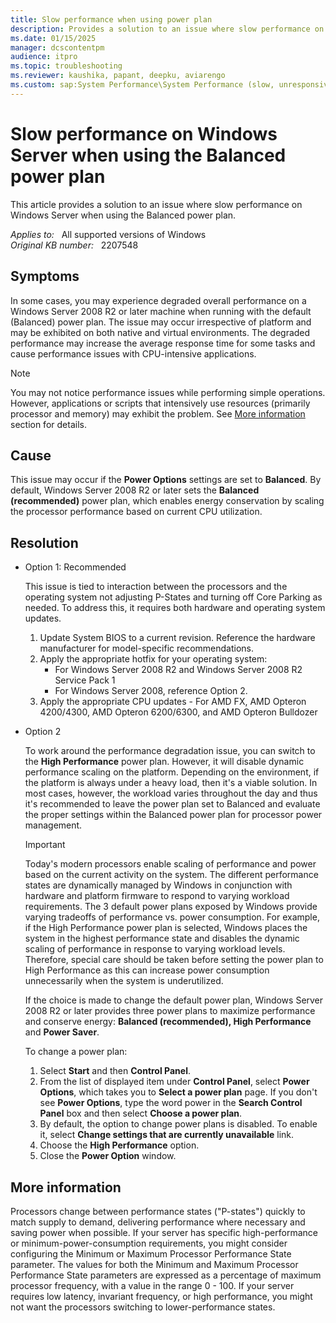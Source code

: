 ```yaml
---
title: Slow performance when using power plan
description: Provides a solution to an issue where slow performance on Windows Server when using the Balanced power plan.
ms.date: 01/15/2025
manager: dcscontentpm
audience: itpro
ms.topic: troubleshooting
ms.reviewer: kaushika, papant, deepku, aviarengo
ms.custom: sap:System Performance\System Performance (slow, unresponsive, high CPU, resource leak), csstroubleshoot
---
```

# Slow performance on Windows Server when using the Balanced power plan

This article provides a solution to an issue where slow performance on Windows Server when using the Balanced power plan.

_Applies to:_ &nbsp; All supported versions of Windows  
_Original KB number:_ &nbsp; 2207548

## Symptoms

In some cases, you may experience degraded overall performance on a Windows Server 2008 R2 or later machine when running with the default (Balanced) power plan. The issue may occur irrespective of platform and may be exhibited on both native and virtual environments. The degraded performance may increase the average response time for some tasks and cause performance issues with CPU-intensive applications.

> [!NOTE]
> You may not notice performance issues while performing simple operations. However, applications or scripts that intensively use resources (primarily processor and memory) may exhibit the problem. See [More information](#more-information) section for details.

## Cause

This issue may occur if the **Power Options** settings are set to **Balanced**. By default, Windows Server 2008 R2 or later sets the **Balanced (recommended)** power plan, which enables energy conservation by scaling the processor performance based on current CPU utilization.

## Resolution

- Option 1:  Recommended

    This issue is tied to interaction between the processors and the operating system not adjusting P-States and turning off Core Parking as needed. To address this, it requires both hardware and operating system updates.

    1. Update System BIOS to a current revision. Reference the hardware manufacturer for model-specific recommendations.
    2. Apply the appropriate hotfix for your operating system:
        - For Windows Server 2008 R2 and Windows Server 2008 R2 Service Pack 1
        - For Windows Server 2008, reference Option 2.
    3. Apply the appropriate CPU updates - For AMD FX, AMD Opteron 4200/4300, AMD Opteron 6200/6300, and AMD Opteron Bulldozer

- Option 2

    To work around the performance degradation issue, you can switch to the **High Performance** power plan.  However, it will disable dynamic performance scaling on the platform. Depending on the environment, if the platform is always under a heavy load, then it's a viable solution.  In most cases, however, the workload varies throughout the day and thus it's recommended to leave the power plan set to Balanced and evaluate the proper settings within the Balanced power plan for processor power management.

    > [!IMPORTANT]
    > Today's modern processors enable scaling of performance and power based on the current activity on the system.  The different performance states are dynamically managed by Windows in conjunction with hardware and platform firmware to respond to varying workload requirements. The 3 default power plans exposed by Windows provide varying tradeoffs of performance vs. power consumption.  For example, if the High Performance power plan is selected, Windows places the system in the highest performance state and disables the dynamic scaling of performance in response to varying workload levels.  Therefore, special care should be taken before setting the power plan to High Performance as this can increase power consumption unnecessarily when the system is underutilized.

    If the choice is made to change the default power plan, Windows Server 2008 R2 or later provides three power plans to maximize performance and conserve energy: **Balanced (recommended), High Performance** and **Power Saver**.

    To change a power plan:

    1. Select **Start** and then **Control Panel**.
    2. From the list of displayed item under **Control Panel**, select **Power Options**, which takes you to **Select a power plan** page. If you don't see **Power Options**, type the word power in the **Search Control Panel** box and then select **Choose a power plan**.
    3. By default, the option to change power plans is disabled. To enable it, select **Change settings that are currently unavailable** link.
    4. Choose the **High Performance** option.
    5. Close the **Power Option** window.

## More information

Processors change between performance states ("P-states") quickly to match supply to demand, delivering performance where necessary and saving power when possible. If your server has specific high-performance or minimum-power-consumption requirements, you might consider configuring the Minimum or Maximum Processor Performance State parameter. The values for both the Minimum and Maximum Processor Performance State parameters are expressed as a percentage of maximum processor frequency, with a value in the range 0 - 100. If your server requires low latency, invariant frequency, or high performance, you might not want the processors switching to lower-performance states.
